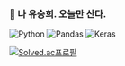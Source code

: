### 👧 나 유승희. 오늘만 산다.

![Python](https://img.shields.io/badge/Python-3776AB?style=flat-square&logo=Python&logoColor=white)
![Pandas](https://img.shields.io/badge/Pandas-150458?style=flat-square&logo=Pandas&logoColor=white)
![Keras](https://img.shields.io/badge/Keras-D00000?style=flat-square&logo=Keras&logoColor=white)

[![Solved.ac프로필](http://mazassumnida.wtf/api/mini/generate_badge?boj=juneyo0823)](https://solved.ac/juneyo0823)

<!--

아이콘코드 : https://simpleicons.org/

<!--
**JuneSHYoo/JuneSHYoo** is a ✨ _special_ ✨ repository because its `README.md` (this file) appears on your GitHub profile.

Here are some ideas to get you started:

- 🔭 I’m currently working on ...
- 🌱 I’m currently learning ...
- 👯 I’m looking to collaborate on ...
- 🤔 I’m looking for help with ...
- 💬 Ask me about ...
- 📫 How to reach me: ...
- 😄 Pronouns: ...
- ⚡ Fun fact: ...
-->
